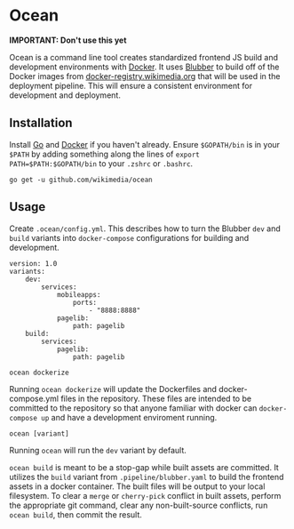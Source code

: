 # Ocean

**IMPORTANT: Don't use this yet**

Ocean is a command line tool creates standardized frontend JS build and development environments with [Docker](https://www.docker.com/). It uses [Blubber](https://wikitech.wikimedia.org/wiki/Blubber) to build off of the Docker images from [docker-registry.wikimedia.org](https://tools.wmflabs.org/dockerregistry/) that will be used in the deployment pipeline. This will ensure a consistent environment for development and deployment.

## Installation

Install [Go](https://golang.org) and [Docker](https://www.docker.com/) if you haven't already. Ensure `$GOPATH/bin` is in your `$PATH` by adding something along the lines of `export PATH=$PATH:$GOPATH/bin` to your `.zshrc` or `.bashrc`.

```
go get -u github.com/wikimedia/ocean
```

## Usage

Create `.ocean/config.yml`. This describes how to turn the Blubber `dev` and `build` variants into `docker-compose` configurations for building and development.

```
version: 1.0
variants:
    dev:
        services:
            mobileapps:
                ports:
                    - "8888:8888"
            pagelib:
                path: pagelib
    build:
        services:
            pagelib:
                path: pagelib
```

```
ocean dockerize
```

Running `ocean dockerize` will update the Dockerfiles and docker-compose.yml files in the repository. These files are intended to be committed to the repository so that anyone familiar with docker can `docker-compose up` and have a development enviroment running.

```
ocean [variant]
```

Running `ocean` will run the `dev` variant by default.

`ocean build` is meant to be a stop-gap while built assets are committed. It utilizes the `build` variant from `.pipeline/blubber.yaml` to build the frontend assets in a docker container. The built files will be output to your local filesystem. To clear a `merge` or `cherry-pick` conflict in built assets, perform the appropriate git command, clear any non-built-source conflicts, run `ocean build`, then commit the result.
